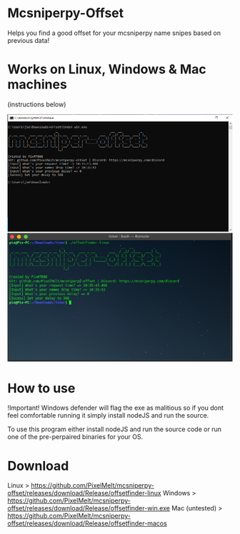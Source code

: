# Mcsniperpy-Offset
Helps you find a good offset for your mcsniperpy name snipes based on previous data!

# Works on Linux, Windows & Mac machines

(instructions below)

![windows](https://raw.githubusercontent.com/PixelMelt/mcsniperpy-offset/main/assets/windows.png)
![unixlike](https://raw.githubusercontent.com/PixelMelt/mcsniperpy-offset/main/assets/unix-like.png)

# How to use

!Important! Windows defender will flag the exe as malitious so if you dont feel comfortable running it simply install nodeJS and run the source.

To use this program either install nodeJS and run the source code or run one of the pre-perpaired binaries for your OS.

# Download

Linux > https://github.com/PixelMelt/mcsniperpy-offset/releases/download/Release/offsetfinder-linux
Windows > https://github.com/PixelMelt/mcsniperpy-offset/releases/download/Release/offsetfinder-win.exe
Mac (untested) > https://github.com/PixelMelt/mcsniperpy-offset/releases/download/Release/offsetfinder-macos
